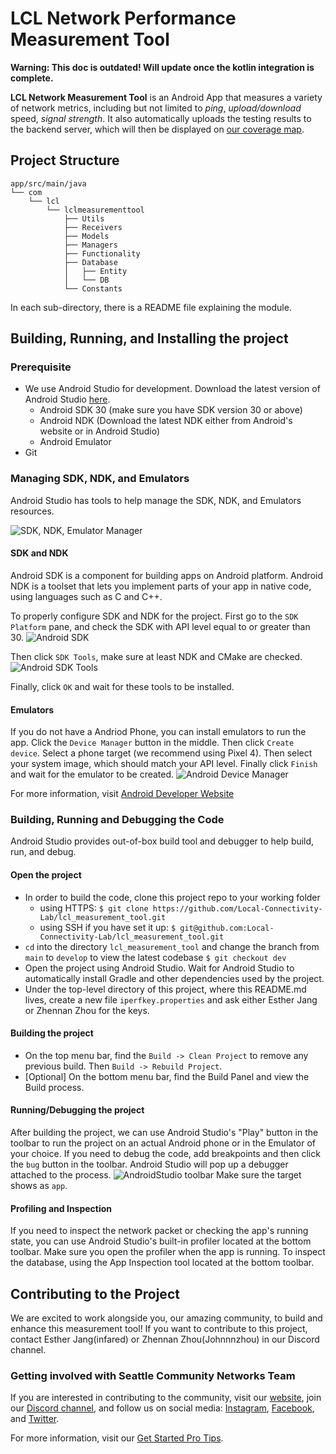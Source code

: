 # LCL Network Performance Measurement Tool

**Warning: This doc is outdated! Will update once the kotlin integration is complete.**

**LCL Network Measurement Tool** is an Android App that measures a variety of network metrics, including but not limited to *ping*, *upload/download* speed, *signal strength*.
It also automatically uploads the testing results to the backend server, which will then be displayed on [our coverage map](https://coverage.seattlecommunitynetwork.org/).

## Project Structure
```
app/src/main/java
└── com
    └── lcl
        └── lclmeasurementtool
            ├── Utils
            ├── Receivers
            ├── Models
            ├── Managers
            ├── Functionality
            ├── Database
            │   ├── Entity
            │   └── DB
            └── Constants
```

In each sub-directory, there is a README file explaining the module. 


## Building, Running, and Installing the project
### Prerequisite
* We use Android Studio for development. Download the latest version of Android Studio [here](https://developer.android.com/studio).
  * Android SDK 30 (make sure you have SDK version 30 or above)
  * Android NDK    (Download the latest NDK either from Android's website or in Android Studio)
  * Android Emulator
* Git

### Managing SDK, NDK, and Emulators
Android Studio has tools to help manage the SDK, NDK, and Emulators resources.

![SDK, NDK, Emulator Manager](docs/img/sdk_ndk_emulator.png)

#### SDK and NDK
Android SDK is a component for building apps on Android platform.
Android NDK is a toolset that lets you implement parts of your app in native code, using languages such as C and C++.

To properly configure SDK and NDK for the project. First go to the `SDK Platform` pane, and check the SDK with API level equal to or greater than 30.
![Android SDK](docs/img/android_sdk.png)

Then click `SDK Tools`, make sure at least NDK and CMake are checked. 
![Android SDK Tools](docs/img/android_sdk_tools.png)

Finally, click `OK` and wait for these tools to be installed.

#### Emulators
If you do not have a Andriod Phone, you can install emulators to run the app. Click the `Device Manager` button in the middle. Then click `Create device`.
Select a phone target (we recommend using Pixel 4). Then select your system image, which should match your API level. Finally click `Finish` and wait for the emulator to be created.
![Android Device Manager](docs/img/device_manager.png)

For more information, visit [Android Developer Website](https://developer.android.com/studio/releases/platforms)

### Building, Running and Debugging the Code
Android Studio provides out-of-box build tool and debugger to help build, run, and debug.

#### Open the project
* In order to build the code, clone this project repo to your working folder 
  * using HTTPS: `$ git clone https://github.com/Local-Connectivity-Lab/lcl_measurement_tool.git`
  * using SSH if you have set it up: `$ git@github.com:Local-Connectivity-Lab/lcl_measurement_tool.git`
* `cd` into the directory `lcl_measurement_tool` and change the branch from `main` to `develop` to view the latest codebase `$ git checkout dev`
* Open the project using Android Studio. Wait for Android Studio to automatically install Gradle and other dependencies used by the project.
* Under the top-level directory of this project, where this README.md lives, create a new file `iperfkey.properties` and ask either Esther Jang or Zhennan Zhou for the keys.

#### Building the project
* On the top menu bar, find the `Build -> Clean Project` to remove any previous build. Then `Build -> Rebuild Project`.
* [Optional] On the bottom menu bar, find the Build Panel and view the Build process.

#### Running/Debugging the project
After building the project, we can use Android Studio's "Play" button in the toolbar to run the project on an actual Android phone or in the Emulator of your choice.
If you need to debug the code, add breakpoints and then click the `bug` button in the toolbar. Android Studio will pop up a debugger attached to the process. 
![AndroidStudio toolbar](docs/img/androidstudio_tool_bar.png) Make sure the target shows as `app`. 

#### Profiling and Inspection
If you need to inspect the network packet or checking the app's running state, you can use Android Studio's built-in profiler located at the bottom toolbar.
Make sure you open the profiler when the app is running. To inspect the database, using the App Inspection tool located at the bottom toolbar.


## Contributing to the Project
We are excited to work alongside you, our amazing community, to build and enhance this measurement tool! If you want to contribute to this project, contact Esther Jang(infared) or Zhennan Zhou(Johnnnzhou) in our Discord channel. 

### Getting involved with Seattle Community Networks Team
If you are interested in contributing to the community, visit our [website](https://seattlecommunitynetwork.org/), join our [Discord channel](https://discord.gg/sZkK5RpeCE),
and follow us on social media: [Instagram](https://instagram.com/seattlecommnet), [Facebook](https://facebook.com/seattlecommnet), and [Twitter](https://twitter.com/seattlecommnet).

For more information, visit our [Get Started Pro Tips](https://docs.seattlecommunitynetwork.org/get-started.html).





